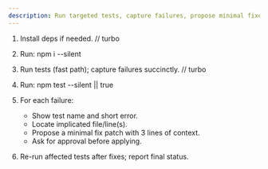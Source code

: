 ```yaml
---
description: Run targeted tests, capture failures, propose minimal fixes
---
```


1. Install deps if needed.
// turbo
2. Run: npm i --silent

3. Run tests (fast path); capture failures succinctly.
// turbo
4. Run: npm test --silent || true

5. For each failure:
   - Show test name and short error.
   - Locate implicated file/line(s).
   - Propose a minimal fix patch with 3 lines of context.
   - Ask for approval before applying.

6. Re-run affected tests after fixes; report final status.